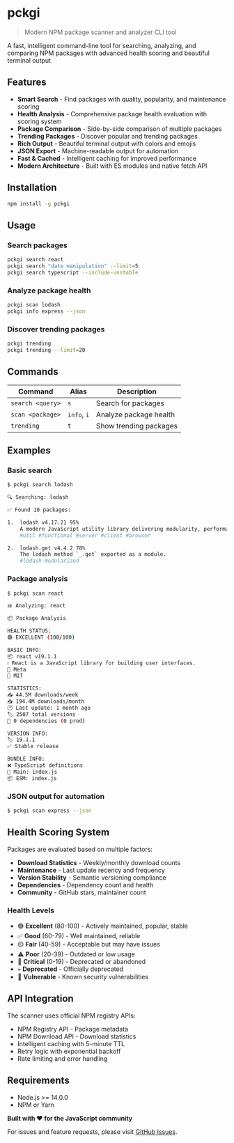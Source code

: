 # pckgi

> Modern NPM package scanner and analyzer CLI tool

A fast, intelligent command-line tool for searching, analyzing, and comparing NPM packages with advanced health scoring and beautiful terminal output.

## Features

- **Smart Search** - Find packages with quality, popularity, and maintenance scoring
- **Health Analysis** - Comprehensive package health evaluation with scoring system
- **Package Comparison** - Side-by-side comparison of multiple packages
- **Trending Packages** - Discover popular and trending packages
- **Rich Output** - Beautiful terminal output with colors and emojis
- **JSON Export** - Machine-readable output for automation
- **Fast & Cached** - Intelligent caching for improved performance
- **Modern Architecture** - Built with ES modules and native fetch API

## Installation

```bash
npm install -g pckgi
```

## Usage

### Search packages
```bash
pckgi search react
pckgi search "date manipulation" --limit=5
pckgi search typescript --include-unstable
```

### Analyze package health
```bash
pckgi scan lodash
pckgi info express --json
```

### Discover trending packages
```bash
pckgi trending
pckgi trending --limit=20
```

## Commands

| Command | Alias | Description |
|---------|--------|-------------|
| `search <query>` | `s` | Search for packages |
| `scan <package>` | `info`, `i` | Analyze package health |
| `trending` | `t` | Show trending packages |

## Examples

### Basic search
```bash
$ pckgi search lodash

🔍 Searching: lodash

✅ Found 10 packages:

1.  lodash v4.17.21 95%
    A modern JavaScript utility library delivering modularity, performance & extras.
    #util #functional #server #client #browser

2.  lodash.get v4.4.2 78%
    The lodash method `_.get` exported as a module.
    #lodash-modularized
```

### Package analysis
```bash
$ pckgi scan react

📊 Analyzing: react

📦 Package Analysis

HEALTH STATUS:
🟢 EXCELLENT (100/100)

BASIC INFO:
📦 react v19.1.1
ℹ️ React is a JavaScript library for building user interfaces.
👤 Meta
📄 MIT

STATISTICS:
📥 44.5M downloads/week
📥 194.4M downloads/month
🕐 Last update: 1 month ago
🏷️ 2507 total versions
🔗 0 dependencies (0 prod)

VERSION INFO:
🏷️ 19.1.1
✅ Stable release

BUNDLE INFO:
❌ TypeScript definitions
📄 Main: index.js
📦 ESM: index.js
```

### JSON output for automation
```bash
$ pckgi scan express --json
```

## Health Scoring System

Packages are evaluated based on multiple factors:

- **Download Statistics** - Weekly/monthly download counts
- **Maintenance** - Last update recency and frequency
- **Version Stability** - Semantic versioning compliance
- **Dependencies** - Dependency count and health
- **Community** - GitHub stars, maintainer count

### Health Levels

- 🟢 **Excellent** (80-100) - Actively maintained, popular, stable
- ✅ **Good** (60-79) - Well maintained, reliable
- 🟡 **Fair** (40-59) - Acceptable but may have issues
- ⚠️ **Poor** (20-39) - Outdated or low usage
- 🔴 **Critical** (0-19) - Deprecated or abandoned
- 💀 **Deprecated** - Officially deprecated
- 🚨 **Vulnerable** - Known security vulnerabilities

## API Integration

The scanner uses official NPM registry APIs:

- NPM Registry API - Package metadata
- NPM Download API - Download statistics
- Intelligent caching with 5-minute TTL
- Retry logic with exponential backoff
- Rate limiting and error handling

## Requirements

- Node.js >= 14.0.0
- NPM or Yarn

**Built with ❤️ for the JavaScript community**

For issues and feature requests, please visit [GitHub Issues](https://github.com/bloby22/pckgi/issues).
